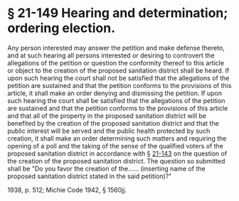 # § 21-149 Hearing and determination; ordering election.

<p>Any person interested may answer the petition and make defense thereto, and at such hearing all persons interested or desiring to controvert the allegations of the petition or question the conformity thereof to this article or object to the creation of the proposed sanitation district shall be heard. If upon such hearing the court shall not be satisfied that the allegations of the petition are sustained and that the petition conforms to the provisions of this article, it shall make an order denying and dismissing the petition. If upon such hearing the court shall be satisfied that the allegations of the petition are sustained and that the petition conforms to the provisions of this article and that all of the property in the proposed sanitation district will be benefited by the creation of the proposed sanitation district and that the public interest will be served and the public health protected by such creation, it shall make an order determining such matters and requiring the opening of a poll and the taking of the sense of the qualified voters of the proposed sanitation district in accordance with § <a href='http://law.lis.virginia.gov/vacode/21-143/'>21-143</a> on the question of the creation of the proposed sanitation district. The question so submitted shall be "Do you favor the creation of the...... (inserting name of the proposed sanitation district stated in the said petition)?"</p><p>1938, p. 512; Michie Code 1942, § 1560jj.</p>